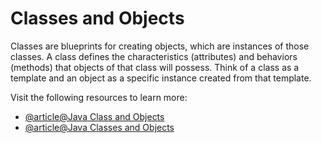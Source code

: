 # Classes and Objects

Classes are blueprints for creating objects, which are instances of those classes. A class defines the characteristics (attributes) and behaviors (methods) that objects of that class will possess. Think of a class as a template and an object as a specific instance created from that template.

Visit the following resources to learn more:

- [@article@Java Class and Objects](https://www.programiz.com/java-programming/class-objects)
- [@article@Java Classes and Objects](https://www.youtube.com/watch?v=IUqKuGNasdM)